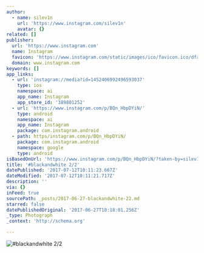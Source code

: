 ```yaml
---
author:
  - name: silev1n
    url: 'https://www.instagram.com/silev1n'
    avatar: {}
related: []
publisher:
  url: 'https://www.instagram.com'
  name: Instagram
  favicon: 'https://www.instagram.com/static/images/ico/favicon.ico/dfa85bb1fd63.ico'
  domain: www.instagram.com
keywords: []
app_links:
  - url: 'instagram://media?id=1452406992496593037'
    type: ios
    namespace: ai
    app_name: Instagram
    app_store_id: '389801252'
  - url: 'https://www.instagram.com/p/BQn_HbpDYiN/'
    type: android
    namespace: ai
    app_name: Instagram
    package: com.instagram.android
  - path: https/instagram.com/p/BQn_HbpDYiN/
    package: com.instagram.android
    namespace: google
    type: android
isBasedOnUrl: 'https://www.instagram.com/p/BQn_HbpDYiN/?taken-by=silev1n'
title: '#blackandwhite 2/2'
datePublished: '2017-07-12T10:11:23.667Z'
dateModified: '2017-07-12T10:11:21.717Z'
description: ''
via: {}
inFeed: true
sourcePath: _posts/2017-06-27-blackandwhite-22.md
starred: false
datePublishedOriginal: '2017-06-27T10:18:01.256Z'
_type: Photograph
_context: 'http://schema.org'

---
```

![#blackandwhite 2/2](https://scontent.cdninstagram.com/t51.2885-15/s640x640/sh0.08/e35/16465083_232377827223196_3156048286721245184_n.jpg)
